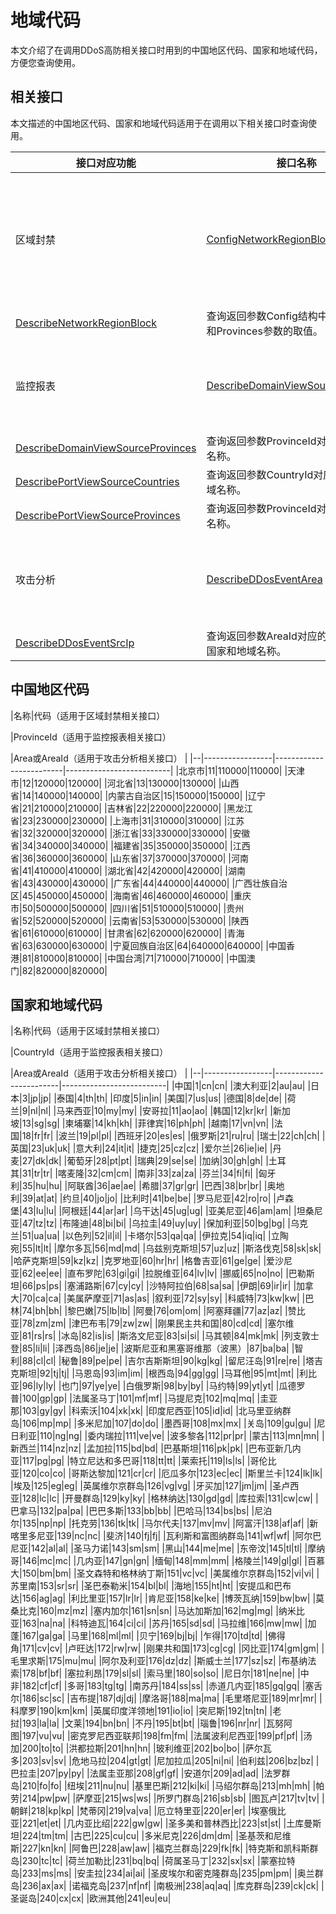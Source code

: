 # 地域代码

本文介绍了在调用DDoS高防相关接口时用到的中国地区代码、国家和地域代码，方便您查询使用。

## 相关接口

本文描述的中国地区代码、国家和地域代码适用于在调用以下相关接口时查询使用。

|接口对应功能|接口名称|使用场景|
|------|----|----|
|区域封禁|[ConfigNetworkRegionBlock](/cn.zh-CN/API参考/DDoS高防新BGP&国际/基础设施防护策略/ConfigNetworkRegionBlock.md)|查询请求参数Config结构中的Countries和Provinces参数的取值。|
|[DescribeNetworkRegionBlock](/cn.zh-CN/API参考/DDoS高防新BGP&国际/基础设施防护策略/DescribeNetworkRegionBlock.md)|查询返回参数Config结构中的Countries和Provinces参数的取值。|
|监控报表|[DescribeDomainViewSourceCountries](/cn.zh-CN/API参考/DDoS高防新BGP&国际/监控报表/DescribeDomainViewSourceCountries.md)|查询返回参数CountryId对应的国家和地域名称。|
|[DescribeDomainViewSourceProvinces](/cn.zh-CN/API参考/DDoS高防新BGP&国际/监控报表/DescribeDomainViewSourceProvinces.md)|查询返回参数ProvinceId对应的中国地区名称。|
|[DescribePortViewSourceCountries](/cn.zh-CN/API参考/DDoS高防新BGP&国际/监控报表/DescribePortViewSourceCountries.md)|查询返回参数CountryId对应的国家和地域名称。|
|[DescribePortViewSourceProvinces](/cn.zh-CN/API参考/DDoS高防新BGP&国际/监控报表/DescribePortViewSourceProvinces.md)|查询返回参数ProvinceId对应的中国地区名称。|
|攻击分析|[DescribeDDosEventArea](/cn.zh-CN/API参考/DDoS高防新BGP&国际/攻击分析/DescribeDDosEventArea.md)|查询返回参数Area对应的中国地区、国家和地域名称。|
|[DescribeDDosEventSrcIp](/cn.zh-CN/API参考/DDoS高防新BGP&国际/攻击分析/DescribeDDosEventSrcIp.md)|查询返回参数AreaId对应的中国地区、国家和地域名称。|

## 中国地区代码

|名称|代码（适用于区域封禁相关接口）

|ProvinceId（适用于监控报表相关接口）

|Area或AreaId（适用于攻击分析相关接口） |
|--|-----------------|-------------------------|--------------------------|
|北京市|11|110000|110000|
|天津市|12|120000|120000|
|河北省|13|130000|130000|
|山西省|14|140000|140000|
|内蒙古自治区|15|150000|150000|
|辽宁省|21|210000|210000|
|吉林省|22|220000|220000|
|黑龙江省|23|230000|230000|
|上海市|31|310000|310000|
|江苏省|32|320000|320000|
|浙江省|33|330000|330000|
|安徽省|34|340000|340000|
|福建省|35|350000|350000|
|江西省|36|360000|360000|
|山东省|37|370000|370000|
|河南省|41|410000|410000|
|湖北省|42|420000|420000|
|湖南省|43|430000|430000|
|广东省|44|440000|440000|
|广西壮族自治区|45|450000|450000|
|海南省|46|460000|460000|
|重庆市|50|500000|500000|
|四川省|51|510000|510000|
|贵州省|52|520000|520000|
|云南省|53|530000|530000|
|陕西省|61|610000|610000|
|甘肃省|62|620000|620000|
|青海省|63|630000|630000|
|宁夏回族自治区|64|640000|640000|
|中国香港|81|810000|810000|
|中国台湾|71|710000|710000|
|中国澳门|82|820000|820000|

## 国家和地域代码

|名称|代码（适用于区域封禁相关接口）

|CountryId（适用于监控报表相关接口）

|Area或AreaId（适用于攻击分析相关接口） |
|--|-----------------|------------------------|--------------------------|
|中国|1|cn|cn|
|澳大利亚|2|au|au|
|日本|3|jp|jp|
|泰国|4|th|th|
|印度|5|in|in|
|美国|7|us|us|
|德国|8|de|de|
|荷兰|9|nl|nl|
|马来西亚|10|my|my|
|安哥拉|11|ao|ao|
|韩国|12|kr|kr|
|新加坡|13|sg|sg|
|柬埔寨|14|kh|kh|
|菲律宾|16|ph|ph|
|越南|17|vn|vn|
|法国|18|fr|fr|
|波兰|19|pl|pl|
|西班牙|20|es|es|
|俄罗斯|21|ru|ru|
|瑞士|22|ch|ch|
|英国|23|uk|uk|
|意大利|24|it|it|
|捷克|25|cz|cz|
|爱尔兰|26|ie|ie|
|丹麦|27|dk|dk|
|葡萄牙|28|pt|pt|
|瑞典|29|se|se|
|加纳|30|gh|gh|
|土耳其|31|tr|tr|
|喀麦隆|32|cm|cm|
|南非|33|za|za|
|芬兰|34|fi|fi|
|匈牙利|35|hu|hu|
|阿联酋|36|ae|ae|
|希腊|37|gr|gr|
|巴西|38|br|br|
|奥地利|39|at|at|
|约旦|40|jo|jo|
|比利时|41|be|be|
|罗马尼亚|42|ro|ro|
|卢森堡|43|lu|lu|
|阿根廷|44|ar|ar|
|乌干达|45|ug|ug|
|亚美尼亚|46|am|am|
|坦桑尼亚|47|tz|tz|
|布隆迪|48|bi|bi|
|乌拉圭|49|uy|uy|
|保加利亚|50|bg|bg|
|乌克兰|51|ua|ua|
|以色列|52|il|il|
|卡塔尔|53|qa|qa|
|伊拉克|54|iq|iq|
|立陶宛|55|lt|lt|
|摩尔多瓦|56|md|md|
|乌兹别克斯坦|57|uz|uz|
|斯洛伐克|58|sk|sk|
|哈萨克斯坦|59|kz|kz|
|克罗地亚|60|hr|hr|
|格鲁吉亚|61|ge|ge|
|爱沙尼亚|62|ee|ee|
|直布罗陀|63|gi|gi|
|拉脱维亚|64|lv|lv|
|挪威|65|no|no|
|巴勒斯坦|66|ps|ps|
|塞浦路斯|67|cy|cy|
|沙特阿拉伯|68|sa|sa|
|伊朗|69|ir|ir|
|加拿大|70|ca|ca|
|美属萨摩亚|71|as|as|
|叙利亚|72|sy|sy|
|科威特|73|kw|kw|
|巴林|74|bh|bh|
|黎巴嫩|75|lb|lb|
|阿曼|76|om|om|
|阿塞拜疆|77|az|az|
|赞比亚|78|zm|zm|
|津巴布韦|79|zw|zw|
|刚果民主共和国|80|cd|cd|
|塞尔维亚|81|rs|rs|
|冰岛|82|is|is|
|斯洛文尼亚|83|si|si|
|马其顿|84|mk|mk|
|列支敦士登|85|li|li|
|泽西岛|86|je|je|
|波斯尼亚和黑塞哥维那（波黑）|87|ba|ba|
|智利|88|cl|cl|
|秘鲁|89|pe|pe|
|吉尔吉斯斯坦|90|kg|kg|
|留尼汪岛|91|re|re|
|塔吉克斯坦|92|tj|tj|
|马恩岛|93|im|im|
|根西岛|94|gg|gg|
|马耳他|95|mt|mt|
|利比亚|96|ly|ly|
|也门|97|ye|ye|
|白俄罗斯|98|by|by|
|马约特|99|yt|yt|
|瓜德罗普|100|gp|gp|
|法属圣马丁|101|mf|mf|
|马提尼克|102|mq|mq|
|圭亚那|103|gy|gy|
|科索沃|104|xk|xk|
|印度尼西亚|105|id|id|
|北马里亚纳群岛|106|mp|mp|
|多米尼加|107|do|do|
|墨西哥|108|mx|mx|
|关岛|109|gu|gu|
|尼日利亚|110|ng|ng|
|委内瑞拉|111|ve|ve|
|波多黎各|112|pr|pr|
|蒙古|113|mn|mn|
|新西兰|114|nz|nz|
|孟加拉|115|bd|bd|
|巴基斯坦|116|pk|pk|
|巴布亚新几内亚|117|pg|pg|
|特立尼达和多巴哥|118|tt|tt|
|莱索托|119|ls|ls|
|哥伦比亚|120|co|co|
|哥斯达黎加|121|cr|cr|
|厄瓜多尔|123|ec|ec|
|斯里兰卡|124|lk|lk|
|埃及|125|eg|eg|
|英属维尔京群岛|126|vg|vg|
|牙买加|127|jm|jm|
|圣卢西亚|128|lc|lc|
|开曼群岛|129|ky|ky|
|格林纳达|130|gd|gd|
|库拉索|131|cw|cw|
|巴拿马|132|pa|pa|
|巴巴多斯|133|bb|bb|
|巴哈马|134|bs|bs|
|尼泊尔|135|np|np|
|托克劳|136|tk|tk|
|马尔代夫|137|mv|mv|
|阿富汗|138|af|af|
|新喀里多尼亚|139|nc|nc|
|斐济|140|fj|fj|
|瓦利斯和富图纳群岛|141|wf|wf|
|阿尔巴尼亚|142|al|al|
|圣马力诺|143|sm|sm|
|黑山|144|me|me|
|东帝汶|145|tl|tl|
|摩纳哥|146|mc|mc|
|几内亚|147|gn|gn|
|缅甸|148|mm|mm|
|格陵兰|149|gl|gl|
|百慕大|150|bm|bm|
|圣文森特和格林纳丁斯|151|vc|vc|
|美属维尔京群岛|152|vi|vi|
|苏里南|153|sr|sr|
|圣巴泰勒米|154|bl|bl|
|海地|155|ht|ht|
|安提瓜和巴布达|156|ag|ag|
|利比里亚|157|lr|lr|
|肯尼亚|158|ke|ke|
|博茨瓦纳|159|bw|bw|
|莫桑比克|160|mz|mz|
|塞内加尔|161|sn|sn|
|马达加斯加|162|mg|mg|
|纳米比亚|163|na|na|
|科特迪瓦|164|ci|ci|
|苏丹|165|sd|sd|
|马拉维|166|mw|mw|
|加蓬|167|ga|ga|
|马里|168|ml|ml|
|贝宁|169|bj|bj|
|乍得|170|td|td|
|佛得角|171|cv|cv|
|卢旺达|172|rw|rw|
|刚果共和国|173|cg|cg|
|冈比亚|174|gm|gm|
|毛里求斯|175|mu|mu|
|阿尔及利亚|176|dz|dz|
|斯威士兰|177|sz|sz|
|布基纳法索|178|bf|bf|
|塞拉利昂|179|sl|sl|
|索马里|180|so|so|
|尼日尔|181|ne|ne|
|中非|182|cf|cf|
|多哥|183|tg|tg|
|南苏丹|184|ss|ss|
|赤道几内亚|185|gq|gq|
|塞舌尔|186|sc|sc|
|吉布提|187|dj|dj|
|摩洛哥|188|ma|ma|
|毛里塔尼亚|189|mr|mr|
|科摩罗|190|km|km|
|英属印度洋领地|191|io|io|
|突尼斯|192|tn|tn|
|老挝|193|la|la|
|文莱|194|bn|bn|
|不丹|195|bt|bt|
|瑙鲁|196|nr|nr|
|瓦努阿图|197|vu|vu|
|密克罗尼西亚联邦|198|fm|fm|
|法属波利尼西亚|199|pf|pf|
|汤加|200|to|to|
|洪都拉斯|201|hn|hn|
|玻利维亚|202|bo|bo|
|萨尔瓦多|203|sv|sv|
|危地马拉|204|gt|gt|
|尼加拉瓜|205|ni|ni|
|伯利兹|206|bz|bz|
|巴拉圭|207|py|py|
|法属圭亚那|208|gf|gf|
|安道尔|209|ad|ad|
|法罗群岛|210|fo|fo|
|纽埃|211|nu|nu|
|基里巴斯|212|ki|ki|
|马绍尔群岛|213|mh|mh|
|帕劳|214|pw|pw|
|萨摩亚|215|ws|ws|
|所罗门群岛|216|sb|sb|
|图瓦卢|217|tv|tv|
|朝鲜|218|kp|kp|
|梵蒂冈|219|va|va|
|厄立特里亚|220|er|er|
|埃塞俄比亚|221|et|et|
|几内亚比绍|222|gw|gw|
|圣多美和普林西比|223|st|st|
|土库曼斯坦|224|tm|tm|
|古巴|225|cu|cu|
|多米尼克|226|dm|dm|
|圣基茨和尼维斯|227|kn|kn|
|阿鲁巴|228|aw|aw|
|福克兰群岛|229|fk|fk|
|特克斯和凯科斯群岛|230|tc|tc|
|荷兰加勒比|231|bq|bq|
|荷属圣马丁|232|sx|sx|
|蒙塞拉特岛|233|ms|ms|
|安圭拉|234|ai|ai|
|圣皮埃尔和密克隆群岛|235|pm|pm|
|奥兰群岛|236|ax|ax|
|诺福克岛|237|nf|nf|
|南极洲|238|aq|aq|
|库克群岛|239|ck|ck|
|圣诞岛|240|cx|cx|
|欧洲其他|241|eu|eu|

